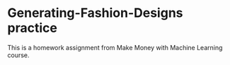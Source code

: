 # Generating-Fashion-Designs practice
This is a homework assignment from Make Money with Machine Learning course. 
